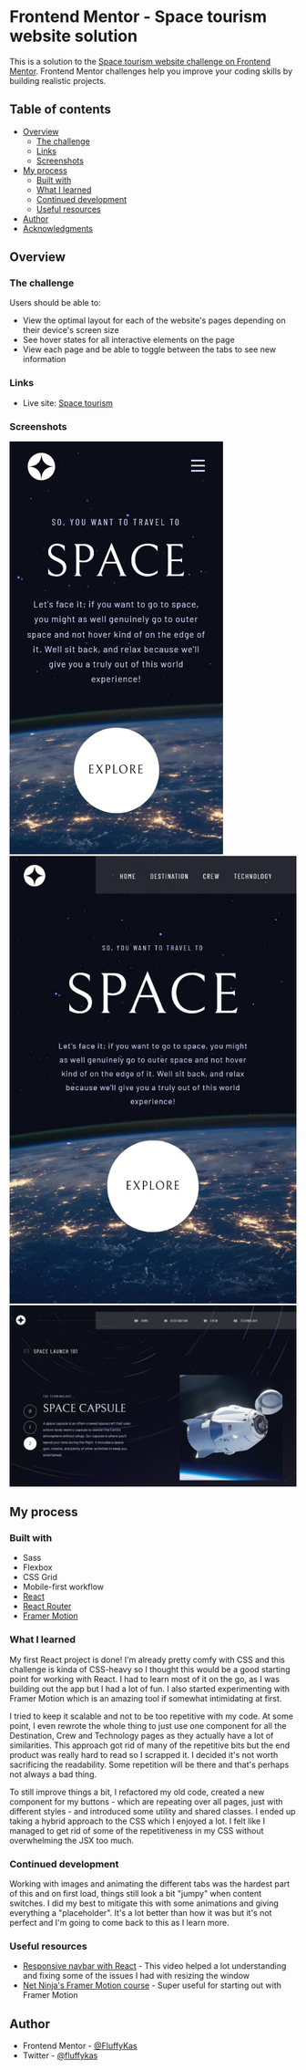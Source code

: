 # Frontend Mentor - Space tourism website solution

This is a solution to the [Space tourism website challenge on Frontend Mentor](https://www.frontendmentor.io/challenges/space-tourism-multipage-website-gRWj1URZ3). Frontend Mentor challenges help you improve your coding skills by building realistic projects.

## Table of contents

- [Overview](#overview)
  - [The challenge](#the-challenge)
  - [Links](#links)
  - [Screenshots](#screenshots)
- [My process](#my-process)
  - [Built with](#built-with)
  - [What I learned](#what-i-learned)
  - [Continued development](#continued-development)
  - [Useful resources](#useful-resources)
- [Author](#author)
- [Acknowledgments](#acknowledgments)

## Overview

### The challenge

Users should be able to:

- View the optimal layout for each of the website's pages depending on their device's screen size
- See hover states for all interactive elements on the page
- View each page and be able to toggle between the tabs to see new information

### Links

- Live site: [Space tourism](https://space-tourism-kas.netlify.app/)

### Screenshots

![](./screenshots/space-tourism-mobile.png)
![](./screenshots/space-tourism-tablet.png)
![](./screenshots/space-tourism-desktop.png)

## My process

### Built with

- Sass
- Flexbox
- CSS Grid
- Mobile-first workflow
- [React](https://reactjs.org/)
- [React Router](https://reactrouter.com/)
- [Framer Motion](https://www.framer.com/motion/)

### What I learned

My first React project is done! I'm already pretty comfy with CSS and this challenge is kinda of CSS-heavy so I thought this would be a good starting point for working with React. I had to learn most of it on the go, as I was building out the app but I had a lot of fun. I also started experimenting with Framer Motion which is an amazing tool if somewhat intimidating at first.

I tried to keep it scalable and not to be too repetitive with my code. At some point, I even rewrote the whole thing to just use one component for all the Destination, Crew and Technology pages as they actually have a lot of similarities. This approach got rid of many of the repetitive bits but the end product was really hard to read so I scrapped it. I decided it's not worth sacrificing the readability. Some repetition will be there and that's perhaps not always a bad thing.

To still improve things a bit, I refactored my old code, created a new component for my buttons - which are repeating over all pages, just with different styles - and introduced some utility and shared classes. I ended up taking a hybrid approach to the CSS which I enjoyed a lot. I felt like I managed to get rid of some of the repetitiveness in my CSS without overwhelming the JSX too much.

### Continued development

Working with images and animating the different tabs was the hardest part of this and on first load, things still look a bit "jumpy" when content switches. I did my best to mitigate this with some animations and giving everything a "placeholder". It's a lot better than how it was but it's not perfect and I'm going to come back to this as I learn more.

### Useful resources

- [Responsive navbar with React](https://www.youtube.com/watch?v=8kPk7CTOQh4) - This video helped a lot understanding and fixing some of the issues I had with resizing the window
- [Net Ninja's Framer Motion course](https://www.youtube.com/watch?v=2V1WK-3HQNk&list=PL4cUxeGkcC9iHDnQfTHEVVceOEBsOf07i) - Super useful for starting out with Framer Motion

## Author

- Frontend Mentor - [@FluffyKas](https://www.frontendmentor.io/profile/FluffyKas)
- Twitter - [@fluffykas](https://twitter.com/fluffykas)
